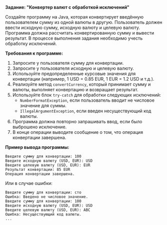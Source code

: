 **Задание: "Конвертер валют с обработкой исключений"**

Создайте программу на Java, которая конвертирует введённую пользователем сумму из одной валюты в другую. Пользователь должен ввести исходную сумму, исходную валюту и целевую валюту. Программа должна рассчитать конвертированную сумму и вывести результат. В процессе выполнения задания необходимо учесть обработку исключений.

**Требования к программе:**

1. Запросите у пользователя сумму для конвертации.
2. Запросите у пользователя исходную и целевую валюту.
3. Используйте предопределенные курсовые значения для конвертации (например, 1 USD = 0.85 EUR, 1 EUR = 1.2 USD и т.д.).
4. Реализуйте метод `convertCurrency`, который принимает сумму и валюты, выполняет конвертацию и возвращает результат.
5. Используйте блок `try-catch` для обработки следующих исключений:
   - `NumberFormatException`, если пользователь вводит не числовое значение для суммы.
   - `IllegalArgumentException`, если введен несуществующий код валюты.
6. Программа должна повторно запрашивать ввод, если было выброшено исключение.
7. В конце операции выводите сообщение о том, что операция конвертации завершена.

**Пример вывода программы:**

```
Введите сумму для конвертации: 100
Введите исходную валюту (USD, EUR): USD
Введите целевую валюту (USD, EUR): EUR
Результат конвертации: 85 EUR
Операция конвертации завершена.
```

Или в случае ошибки:

```
Введите сумму для конвертации: сто
Ошибка: Введено не числовое значение.
Введите сумму для конвертации: 100
Введите исходную валюту (USD, EUR): USD
Введите целевую валюту (USD, EUR): ABC
Ошибка: Несуществующий код валюты.
...
```



